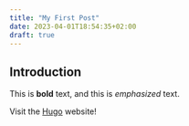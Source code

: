 ```yaml
---
title: "My First Post"
date: 2023-04-01T18:54:35+02:00
draft: true
---
```

## Introduction

This is **bold** text, and this is *emphasized* text.

Visit the [Hugo](https://gohugo.io) website!
